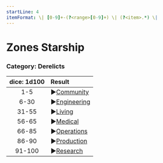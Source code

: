 ```yaml
---
startLine: 4
itemFormat: \| [0-9]+-(?<range>[0-9]+) \| (?<item>.*) \|
---
```

# Zones Starship
### Category: Derelicts

| dice: 1d100 | Result |
|:----:|:-------|
| 1-5 | ▶[Community](Derelicts_Community_Area.md) |
| 6-30 | ▶[Engineering](Derelicts_Engineering_Area.md) |
| 31-55 | ▶[Living](Derelicts_Living_Area.md) |
| 56-65 | ▶[Medical](Derelicts_Medical_Area.md) |
| 66-85 | ▶[Operations](Derelicts_Operations_Area.md) |
| 86-90 | ▶[Production](Derelicts_Production_Area.md) |
| 91-100 | ▶[Research](Derelicts_Research_Area.md) |